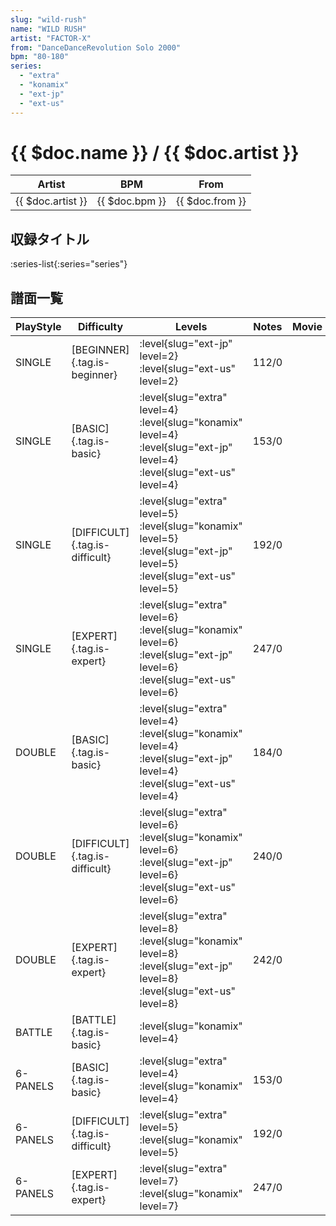 ```yaml
---
slug: "wild-rush"
name: "WILD RUSH"
artist: "FACTOR-X"
from: "DanceDanceRevolution Solo 2000"
bpm: "80-180"
series:
  - "extra"
  - "konamix"
  - "ext-jp"
  - "ext-us"
---
```


# {{ $doc.name }} / {{ $doc.artist }}

|Artist|BPM|From|
|------|---|----|
|{{ $doc.artist }}|{{ $doc.bpm }}|{{ $doc.from }}|

## 収録タイトル

:series-list{:series="series"}

## 譜面一覧

|PlayStyle|Difficulty|Levels|Notes|Movie|
|---------|----------|------|-----|-----|
|SINGLE|[BEGINNER]{.tag.is-beginner}|<div class="field is-grouped is-grouped-multiline">:level{slug="ext-jp" level=2} :level{slug="ext-us" level=2}</div>|112/0||
|SINGLE|[BASIC]{.tag.is-basic}|<div class="field is-grouped is-grouped-multiline">:level{slug="extra" level=4} :level{slug="konamix" level=4} :level{slug="ext-jp" level=4} :level{slug="ext-us" level=4}</div>|153/0||
|SINGLE|[DIFFICULT]{.tag.is-difficult}|<div class="field is-grouped is-grouped-multiline">:level{slug="extra" level=5} :level{slug="konamix" level=5} :level{slug="ext-jp" level=5} :level{slug="ext-us" level=5}</div>|192/0||
|SINGLE|[EXPERT]{.tag.is-expert}|<div class="field is-grouped is-grouped-multiline">:level{slug="extra" level=6} :level{slug="konamix" level=6} :level{slug="ext-jp" level=6} :level{slug="ext-us" level=6}</div>|247/0||
|DOUBLE|[BASIC]{.tag.is-basic}|<div class="field is-grouped is-grouped-multiline">:level{slug="extra" level=4} :level{slug="konamix" level=4} :level{slug="ext-jp" level=4} :level{slug="ext-us" level=4}</div>|184/0||
|DOUBLE|[DIFFICULT]{.tag.is-difficult}|<div class="field is-grouped is-grouped-multiline">:level{slug="extra" level=6} :level{slug="konamix" level=6} :level{slug="ext-jp" level=6} :level{slug="ext-us" level=6}</div>|240/0||
|DOUBLE|[EXPERT]{.tag.is-expert}|<div class="field is-grouped is-grouped-multiline">:level{slug="extra" level=8} :level{slug="konamix" level=8} :level{slug="ext-jp" level=8} :level{slug="ext-us" level=8}</div>|242/0||
|BATTLE|[BATTLE]{.tag.is-basic}|<div class="field is-grouped is-grouped-multiline">:level{slug="konamix" level=4}</div>|||
|6-PANELS|[BASIC]{.tag.is-basic}|<div class="field is-grouped is-grouped-multiline">:level{slug="extra" level=4} :level{slug="konamix" level=4}</div>|153/0||
|6-PANELS|[DIFFICULT]{.tag.is-difficult}|<div class="field is-grouped is-grouped-multiline">:level{slug="extra" level=5} :level{slug="konamix" level=5}</div>|192/0||
|6-PANELS|[EXPERT]{.tag.is-expert}|<div class="field is-grouped is-grouped-multiline">:level{slug="extra" level=7} :level{slug="konamix" level=7}</div>|247/0||
